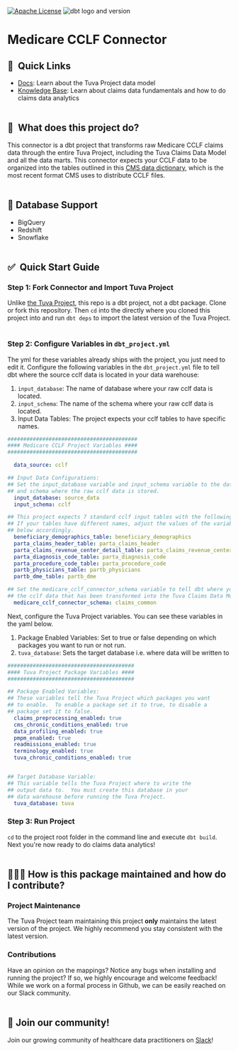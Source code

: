 [![Apache License](https://img.shields.io/badge/License-Apache%202.0-blue.svg)](https://opensource.org/licenses/Apache-2.0) ![dbt logo and version](https://img.shields.io/static/v1?logo=dbt&label=dbt-version&message=1.x&color=orange)

# Medicare CCLF Connector

## 🔗  Quick Links
- [Docs](https://tuva-health.github.io/the_tuva_project/#!/overview): Learn about the Tuva Project data model
- [Knowledge Base](https://thetuvaproject.com/docs/intro): Learn about claims data fundamentals and how to do claims data analytics
<br/><br/>

## 🧰  What does this project do?

This connector is a dbt project that transforms raw Medicare CCLF claims data through the entire Tuva Project, including the Tuva Claims Data Model and all the data marts.  This connector expects your CCLF data to be organized into the tables outlined in this [CMS data dictionary](https://www.cms.gov/files/document/cclf-information-packet.pdf), which is the most recent format CMS uses to distribute CCLF files.
<br/><br/>  

## 🔌 Database Support

- BigQuery
- Redshift
- Snowflake
<br/><br/>  

## ✅  Quick Start Guide

### Step 1: Fork Connector and Import Tuva Project
Unlike [the Tuva Project](https://github.com/tuva-health/the_tuva_project), this repo is a dbt project, not a dbt package.  Clone or fork this repository.  Then `cd` into the directly where you cloned this project into and run `dbt deps` to import the latest version of the Tuva Project.
<br/><br/> 

### Step 2: Configure Variables in `dbt_project.yml`

The yml for these variables already ships with the project, you just need to edit it.  Configure the following variables in the `dbt_project.yml` file to tell dbt where the source cclf data is located in your data warehouse:
1. `input_database`: The name of database where your raw cclf data is located.
2. `input_schema`: The name of the schema where your raw cclf data is located.
3. Input Data Tables: The project expects your cclf tables to have specific names.  
```yaml
#########################################
#### Medicare CCLF Project Variables ####
#########################################

  data_source: cclf             

## Input Data Configurations:
## Set the input_database variable and input_schema variable to the database
## and schema where the raw cclf data is stored.
  input_database: source_data  
  input_schema: cclf                          

## This project expects 7 standard cclf input tables with the following names.
## If your tables have different names, adjust the values of the variables 
## below accordingly.
  beneficiary_demographics_table: beneficiary_demographics
  parta_claims_header_table: parta_claims_header
  parta_claims_revenue_center_detail_table: parta_claims_revenue_center_detail
  parta_diagnosis_code_table: parta_diagnosis_code
  parta_procedure_code_table: parta_procedure_code
  partb_physicians_table: partb_physicians
  partb_dme_table: partb_dme               

## Set the medicare_cclf_connector_schema variable to tell dbt where you want to write 
## the cclf data that has been transformed into the Tuva Claims Data Model format.
  medicare_cclf_connector_schema: claims_common 
```

Next, configure the Tuva Project variables.  You can see these variables in the yaml below.

1. Package Enabled Variables: Set to true or false depending on which packages you want to run or not run.
2. `tuva_database`: Sets the target database i.e. where data will be written to
```yaml
########################################
#### Tuva Project Package Variables ####
########################################

## Package Enabled Variables:
## These variables tell the Tuva Project which packages you want
## to enable.  To enable a package set it to true, to disable a 
## package set it to false.
  claims_preprocessing_enabled: true
  cms_chronic_conditions_enabled: true
  data_profiling_enabled: true 
  pmpm_enabled: true
  readmissions_enabled: true
  terminology_enabled: true
  tuva_chronic_conditions_enabled: true


## Target Database Variable:
## This variable tells the Tuva Project where to write the 
## output data to.  You must create this database in your
## data warehouse before running the Tuva Project.
  tuva_database: tuva  
```
### Step 3: Run Project
`cd` to the project root folder in the command line and execute `dbt build`.  Next you're now ready to do claims data analytics!
<br/><br/>

## 🙋🏻‍♀️ How is this package maintained and how do I contribute?

### Project Maintenance

The Tuva Project team maintaining this project **only** maintains the latest version of the project. 
We highly recommend you stay consistent with the latest version.

### Contributions

Have an opinion on the mappings? Notice any bugs when installing and running the project?
If so, we highly encourage and welcome feedback!  While we work on a formal process in Github, we can be easily reached on our Slack community.
<br/><br/>

## 🤝 Join our community!

Join our growing community of healthcare data practitioners on [Slack](https://join.slack.com/t/thetuvaproject/shared_invite/zt-16iz61187-G522Mc2WGA2mHF57e0il0Q)!
